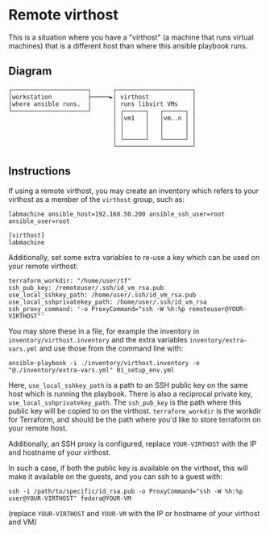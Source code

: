 # Remote virthost

This is a situation where you have a "virthost" (a machine that runs virtual machines) that is a different host than where this ansible playbook runs.

## Diagram

```
┌─────────────────────┐      ┌─────────────────────┐
│workstation          ├─────►| virthost            │
│where ansible runs.  │      │ runs libvirt VMs    │
└─────────────────────┘      │ ┌──────┐   ┌──────┐ │
                             │ │vm1   │   │vm..n │ │
                             │ │      │   │      │ │
                             │ │      │   │      │ │
                             │ └──────┘   └──────┘ │
                             └─────────────────────┘
```

## Instructions

If using a remote virthost, you may create an inventory which refers to your virthost as a member of the `virthost` group, such as:

```
labmachine ansible_host=192.168.50.200 ansible_ssh_user=root ansible_user=root

[virthost]
labmachine
```

Additionally, set some extra variables to re-use a key which can be used on your remote virthost:

```
terraform_workdir: "/home/user/tf"
ssh_pub_key: /remoteuser/.ssh/id_vm_rsa.pub
use_local_sshkey_path: /home/user/.ssh/id_vm_rsa.pub
use_local_sshprivatekey_path: /home/user/.ssh/id_vm_rsa
ssh_proxy_command: '-o ProxyCommand="ssh -W %h:%p remoteuser@YOUR-VIRTHOST"'
```

You may store these in a file, for example the inventory in `inventory/virthost.inventory` and the extra variables `inventory/extra-vars.yml` and use those from the command line with:

```
ansible-playbook -i ./inventory/virthost.inventory -e "@./inventory/extra-vars.yml" 01_setup_env.yml
```

Here, `use_local_sshkey_path` is a path to an SSH public key on the same host which is running the playbook. There is also a reciprocal private key, `use_local_sshprivatekey_path`. The `ssh_pub_key` is the path where this public key will be copied to on the virthost. `terraform_workdir` is the workdir for Terraform, and should be the path where you'd like to store terraform on your remote host.

Additionally, an SSH proxy is configured, replace `YOUR-VIRTHOST` with the IP and hostname of your virthost.

In such a case, if both the public key is available on the virthost, this will make it available on the guests, and you can ssh to a guest with:

```
ssh -i /path/to/specific/id_rsa.pub -o ProxyCommand="ssh -W %h:%p user@YOUR-VIRTHOST" fedora@YOUR-VM
```

(replace `YOUR-VIRTHOST` and `YOUR-VM` with the IP or hostname of your virthost and VM)
